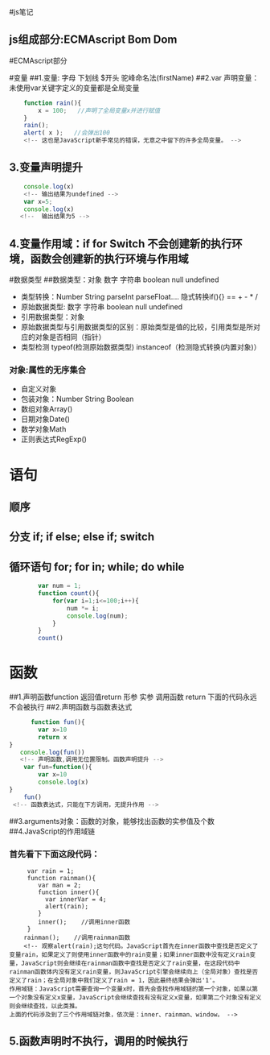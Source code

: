 #js笔记
## js组成部分:ECMAscript Bom Dom
#ECMAscript部分

#变量
##1.变量: 字母 下划线 $开头 驼峰命名法(firstName)
##2.var 声明变量：未使用var关键字定义的变量都是全局变量
```javascript
    function rain(){
        x = 100;   //声明了全局变量x并进行赋值
    }
    rain();
    alert( x );   //会弹出100
    <!-- 这也是JavaScript新手常见的错误，无意之中留下的许多全局变量。 -->
```
## 3.变量声明提升
```javascript
    console.log(x)
    <!-- 输出结果为undefined -->
    var x=5;
    console.log(x)
   <!--  输出结果为5 -->
```
## 4.变量作用域：if for Switch 不会创建新的执行环境，函数会创建新的执行环境与作用域

#数据类型
##数据类型：对象 数字 字符串 boolean null undefined
+ 类型转换：Number String parseInt parseFloat....
                隐式转换if(){}&nbsp;== + - * /
+ 原始数据类型: 数字 字符串 boolean null undefined
+ 引用数据类型：对象
+ 原始数据类型与引用数据类型的区别：原始类型是值的比较，引用类型是所对应的对象是否相同（指针）
+ 类型检测 typeof(检测原始数据类型)  instanceof（检测隐式转换(内置对象)）

### 对象:属性的无序集合
+ 自定义对象
+ 包装对象：Number String Boolean
+ 数组对象Array()
+ 日期对象Date()
+ 数学对象Math
+ 正则表达式RegExp()

# 语句
## 顺序
## 分支 if; if else; else if; switch
## 循环语句 for; for in; while; do while
```javascript
        var num = 1;
        function count(){
            for(var i=1;i<=100;i++){
                num *= i;
                console.log(num);
            }
        }
        count()
```

# 函数 
##1.声明函数function 返回值return 形参 实参 调用函数
        return 下面的代码永远不会被执行
##2.声明函数与函数表达式
```javascript
      function fun(){
        var x=10
        return x
}
   console.log(fun()) 
   <!-- 声明函数,调用无位置限制。函数声明提升 -->
    var fun=function(){
        var x=10
        console.log(x)
}
    fun()
 <!-- 函数表达式，只能在下方调用，无提升作用 -->
```
##3.arguments对象：函数的对象，能够找出函数的实参值及个数
##4.JavaScript的作用域链
### 首先看下下面这段代码：
```
     var rain = 1;
     function rainman(){
        var man = 2;
        function inner(){
          var innerVar = 4;
          alert(rain);
        }
        inner();    //调用inner函数
     }
    rainman();    //调用rainman函数
    <!-- 观察alert(rain);这句代码。JavaScript首先在inner函数中查找是否定义了变量rain，如果定义了则使用inner函数中的rain变量；如果inner函数中没有定义rain变量，JavaScript则会继续在rainman函数中查找是否定义了rain变量，在这段代码中rainman函数体内没有定义rain变量，则JavaScript引擎会继续向上（全局对象）查找是否定义了rain；在全局对象中我们定义了rain = 1，因此最终结果会弹出'1'。
作用域链：JavaScript需要查询一个变量x时，首先会查找作用域链的第一个对象，如果以第一个对象没有定义x变量，JavaScript会继续查找有没有定义x变量，如果第二个对象没有定义则会继续查找，以此类推。
上面的代码涉及到了三个作用域链对象，依次是：inner、rainman、window。 -->
```

## 5.函数声明时不执行，调用的时候执行

